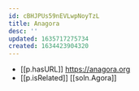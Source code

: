```yaml
---
id: cBHJPUs59nEVLwpNoyTzL
title: Anagora
desc: ''
updated: 1635717275734
created: 1634423904320
---
```


- [[p.hasURL]] https://anagora.org
- [[p.isRelated]] [[soln.Agora]]
